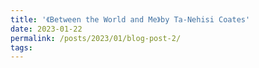 ```yaml
---
title: '《Between the World and Me》by Ta-Nehisi Coates'
date: 2023-01-22
permalink: /posts/2023/01/blog-post-2/
tags:
---
```









